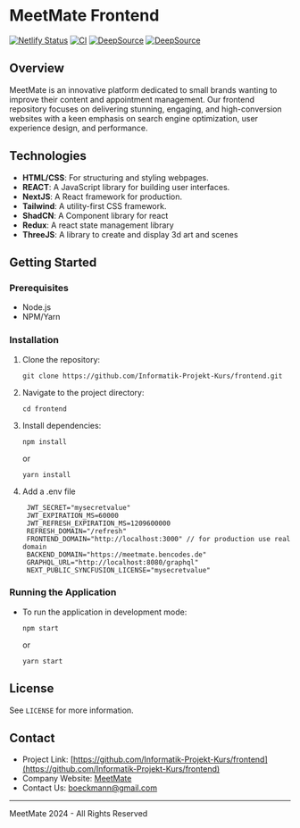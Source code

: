 # MeetMate Frontend

[![Netlify Status](https://api.netlify.com/api/v1/badges/cacc80b9-c575-409d-a6a2-a8422deb2304/deploy-status)](https://app.netlify.com/sites/ipk-frontend/deploys)
[![CI](https://github.com/Informatik-Projekt-Kurs/frontend/actions/workflows/main.yml/badge.svg?branch=dev)](https://github.com/Informatik-Projekt-Kurs/frontend/actions/workflows/main.yml)
[![DeepSource](https://app.deepsource.com/gh/Informatik-Projekt-Kurs/frontend.svg/?label=code+coverage&show_trend=true&token=Ezt4_99HdoFs6gqs6Hhm6G_4)](https://app.deepsource.com/gh/Informatik-Projekt-Kurs/frontend/)
[![DeepSource](https://app.deepsource.com/gh/Informatik-Projekt-Kurs/frontend.svg/?label=active+issues&show_trend=true&token=Ezt4_99HdoFs6gqs6Hhm6G_4)](https://app.deepsource.com/gh/Informatik-Projekt-Kurs/frontend/)

## Overview

MeetMate is an innovative platform dedicated to small brands wanting to improve their content and appointment management. Our frontend repository focuses on delivering stunning, engaging, and high-conversion websites with a keen emphasis on search engine optimization, user experience design, and performance.

## Technologies

- **HTML/CSS**: For structuring and styling webpages.
- **REACT**: A JavaScript library for building user interfaces.
- **NextJS**: A React framework for production.
- **Tailwind**: A utility-first CSS framework.
- **ShadCN**: A Component library for react
- **Redux**: A react state management library
- **ThreeJS**: A library to create and display 3d art and scenes

## Getting Started

### Prerequisites

- Node.js
- NPM/Yarn

### Installation

1. Clone the repository:
   ```
   git clone https://github.com/Informatik-Projekt-Kurs/frontend.git
   ```
2. Navigate to the project directory:
   ```
   cd frontend
   ```
3. Install dependencies:
   ```
   npm install
   ```
   or
   ```
   yarn install
   ```
4. Add a .env file
   ```dotenv
    JWT_SECRET="mysecretvalue"
    JWT_EXPIRATION_MS=60000
    JWT_REFRESH_EXPIRATION_MS=1209600000
    REFRESH_DOMAIN="/refresh"
    FRONTEND_DOMAIN="http://localhost:3000" // for production use real domain
    BACKEND_DOMAIN="https://meetmate.bencodes.de"
    GRAPHQL_URL="http://localhost:8080/graphql"
    NEXT_PUBLIC_SYNCFUSION_LICENSE="mysecretvalue"
   ```

### Running the Application

- To run the application in development mode:
  ```
  npm start
  ```
  or
  ```
  yarn start
  ```

## License

See `LICENSE` for more information.

## Contact

- Project Link: [https://github.com/Informatik-Projekt-Kurs/frontend](https://github.com/Informatik-Projekt-Kurs/frontend)
- Company Website: [MeetMate](https://www.meetmate.dev)
- Contact Us: [boeckmann@gmail.com](mailto:boeckmannben@gmail.com)

---

MeetMate 2024 - All Rights Reserved
